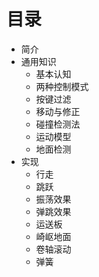 # 目录

- 简介
- 通用知识
  - 基本认知
  - 两种控制模式
  - 按键过滤
  - 移动与修正
  - 碰撞检测法
  - 运动模型
  - 地面检测
- 实现
  - 行走
  - 跳跃
  - 振荡效果
  - 弹跳效果
  - 运送板
  - 崎岖地面
  - 卷轴滚动
  - 弹簧

